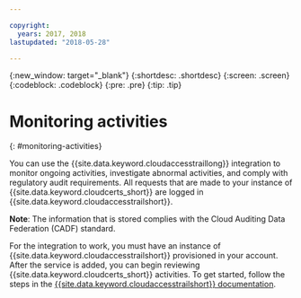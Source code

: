 ```yaml
---

copyright:
  years: 2017, 2018
lastupdated: "2018-05-28"

---
```

{:new_window: target="_blank"}
{:shortdesc: .shortdesc}
{:screen: .screen}
{:codeblock: .codeblock}
{:pre: .pre}
{:tip: .tip}

# Monitoring activities
{: #monitoring-activities}

You can use the {{site.data.keyword.cloudaccesstraillong}} integration to monitor ongoing activities, investigate abnormal activities, and comply with regulatory audit requirements. All requests that are made to your instance of {{site.data.keyword.cloudcerts_short}} are logged in {{site.data.keyword.cloudaccesstrailshort}}.

**Note**: The information that is stored complies with the Cloud Auditing Data Federation (CADF) standard.

For the integration to work, you must have an instance of {{site.data.keyword.cloudaccesstrailshort}} provisioned in your account. After  the service is added, you can begin reviewing {{site.data.keyword.cloudcerts_short}} activities. To get started, follow the steps in the [{{site.data.keyword.cloudaccesstrailshort}} documentation](../cloud-activity-tracker/index.html#getting-started-with-cla).
